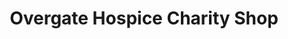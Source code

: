 ---
title: "Overgate Hospice Charity Shop"
url: /brighouse/overgate-hospice-charity-shop/
shop: charity
---